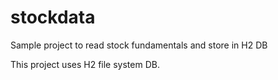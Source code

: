 # stockdata
Sample project to read stock fundamentals and store in H2 DB 

This project uses H2 file system DB.
